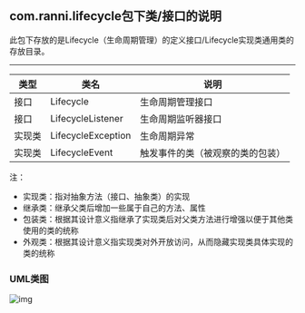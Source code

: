 ## com.ranni.lifecycle包下类/接口的说明

此包下存放的是Lifecycle（生命周期管理）的定义接口/Lifecycle实现类通用类的存放目录。

---

|类型|类名|说明|
|---|---|---|
|接口|Lifecycle|生命周期管理接口|
|接口|LifecycleListener|生命周期监听器接口|
|实现类|LifecycleException|生命周期异常|
|实现类|LifecycleEvent|触发事件的类（被观察的类的包装）|
   
注：  
- 实现类：指对抽象方法（接口、抽象类）的实现
- 继承类：继承父类后增加一些属于自己的方法、属性
- 包装类：根据其设计意义指继承了实现类后对父类方法进行增强以便于其他类使用的类的统称
- 外观类：根据其设计意义指实现类对外开放访问，从而隐藏实现类具体实现的类的统称

### UML类图
![img](../../../../../../uml/v1.0.2/lifecycle.png)